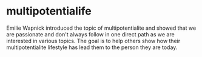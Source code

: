 # multipotentialife
Emilie Wapnick introduced the topic of multipotentialite and showed that we are passionate and don't always follow in one direct path as we are interested in various topics. The goal is to help others show how their multipotentialite lifestyle has lead them to the person they are today.
